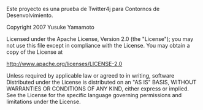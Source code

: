 Este proyecto es una prueba de Twitter4j para Contornos de Desenvolvimiento.

Copyright 2007 Yusuke Yamamoto

Licensed under the Apache License, Version 2.0 (the "License"); you may not use this file except in compliance with the License. You may obtain a copy of the License at

  http://www.apache.org/licenses/LICENSE-2.0

Unless required by applicable law or agreed to in writing, software Distributed under the License is distributed on an "AS IS" BASIS, WITHOUT WARRANTIES OR CONDITIONS OF ANY KIND, either express or implied. See the License for the specific language governing permissions and limitations under the License.
